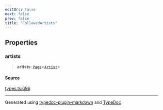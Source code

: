 ```yaml
---
editUrl: false
next: false
prev: false
title: "FollowedArtists"
---
```


## Properties

### artists

> **artists**: [`Page`](/api/interfaces/page/)\<[`Artist`](/api/interfaces/artist/)\>

#### Source

[types.ts:696](https://github.com/fostertheweb/spotify-web-sdk/blob/eb6b780/src/types.ts#L696)

***

Generated using [typedoc-plugin-markdown](https://www.npmjs.com/package/typedoc-plugin-markdown) and [TypeDoc](https://typedoc.org/)
